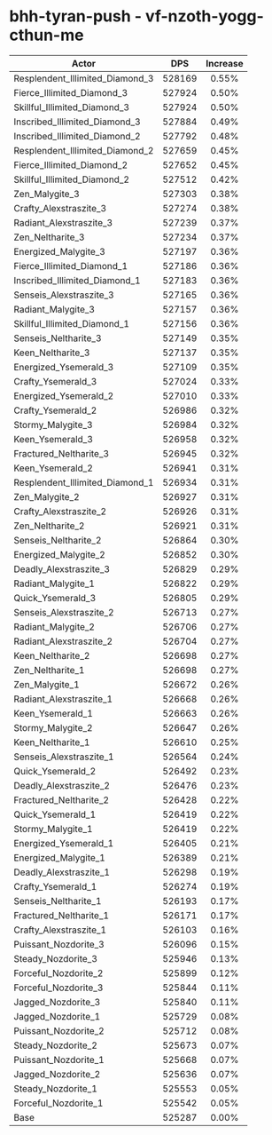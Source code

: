 # bhh-tyran-push - vf-nzoth-yogg-cthun-me
| Actor | DPS | Increase |
|---|:---:|:---:|
|Resplendent_Illimited_Diamond_3|528169|0.55%|
|Fierce_Illimited_Diamond_3|527924|0.50%|
|Skillful_Illimited_Diamond_3|527924|0.50%|
|Inscribed_Illimited_Diamond_3|527884|0.49%|
|Inscribed_Illimited_Diamond_2|527792|0.48%|
|Resplendent_Illimited_Diamond_2|527659|0.45%|
|Fierce_Illimited_Diamond_2|527652|0.45%|
|Skillful_Illimited_Diamond_2|527512|0.42%|
|Zen_Malygite_3|527303|0.38%|
|Crafty_Alexstraszite_3|527274|0.38%|
|Radiant_Alexstraszite_3|527239|0.37%|
|Zen_Neltharite_3|527234|0.37%|
|Energized_Malygite_3|527197|0.36%|
|Fierce_Illimited_Diamond_1|527186|0.36%|
|Inscribed_Illimited_Diamond_1|527183|0.36%|
|Senseis_Alexstraszite_3|527165|0.36%|
|Radiant_Malygite_3|527157|0.36%|
|Skillful_Illimited_Diamond_1|527156|0.36%|
|Senseis_Neltharite_3|527149|0.35%|
|Keen_Neltharite_3|527137|0.35%|
|Energized_Ysemerald_3|527109|0.35%|
|Crafty_Ysemerald_3|527024|0.33%|
|Energized_Ysemerald_2|527010|0.33%|
|Crafty_Ysemerald_2|526986|0.32%|
|Stormy_Malygite_3|526984|0.32%|
|Keen_Ysemerald_3|526958|0.32%|
|Fractured_Neltharite_3|526945|0.32%|
|Keen_Ysemerald_2|526941|0.31%|
|Resplendent_Illimited_Diamond_1|526934|0.31%|
|Zen_Malygite_2|526927|0.31%|
|Crafty_Alexstraszite_2|526926|0.31%|
|Zen_Neltharite_2|526921|0.31%|
|Senseis_Neltharite_2|526864|0.30%|
|Energized_Malygite_2|526852|0.30%|
|Deadly_Alexstraszite_3|526829|0.29%|
|Radiant_Malygite_1|526822|0.29%|
|Quick_Ysemerald_3|526805|0.29%|
|Senseis_Alexstraszite_2|526713|0.27%|
|Radiant_Malygite_2|526706|0.27%|
|Radiant_Alexstraszite_2|526704|0.27%|
|Keen_Neltharite_2|526698|0.27%|
|Zen_Neltharite_1|526698|0.27%|
|Zen_Malygite_1|526672|0.26%|
|Radiant_Alexstraszite_1|526668|0.26%|
|Keen_Ysemerald_1|526663|0.26%|
|Stormy_Malygite_2|526647|0.26%|
|Keen_Neltharite_1|526610|0.25%|
|Senseis_Alexstraszite_1|526564|0.24%|
|Quick_Ysemerald_2|526492|0.23%|
|Deadly_Alexstraszite_2|526476|0.23%|
|Fractured_Neltharite_2|526428|0.22%|
|Quick_Ysemerald_1|526419|0.22%|
|Stormy_Malygite_1|526419|0.22%|
|Energized_Ysemerald_1|526405|0.21%|
|Energized_Malygite_1|526389|0.21%|
|Deadly_Alexstraszite_1|526298|0.19%|
|Crafty_Ysemerald_1|526274|0.19%|
|Senseis_Neltharite_1|526193|0.17%|
|Fractured_Neltharite_1|526171|0.17%|
|Crafty_Alexstraszite_1|526103|0.16%|
|Puissant_Nozdorite_3|526096|0.15%|
|Steady_Nozdorite_3|525946|0.13%|
|Forceful_Nozdorite_2|525899|0.12%|
|Forceful_Nozdorite_3|525844|0.11%|
|Jagged_Nozdorite_3|525840|0.11%|
|Jagged_Nozdorite_1|525729|0.08%|
|Puissant_Nozdorite_2|525712|0.08%|
|Steady_Nozdorite_2|525673|0.07%|
|Puissant_Nozdorite_1|525668|0.07%|
|Jagged_Nozdorite_2|525636|0.07%|
|Steady_Nozdorite_1|525553|0.05%|
|Forceful_Nozdorite_1|525542|0.05%|
|Base|525287|0.00%|

